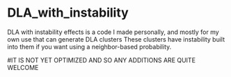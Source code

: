 # DLA_with_instability
DLA with instability effects is a code I made personally, and mostly for my own use that can generate DLA clusters
These clusters have instability built into them if you want using a neighbor-based probability.

#IT IS NOT YET OPTIMIZED AND SO ANY ADDITIONS ARE QUITE WELCOME

